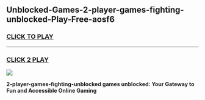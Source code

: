 
## Unblocked-Games-2-player-games-fighting-unblocked-Play-Free-aosf6
<h3>
<a href="https://premium76.site?title=2-player-games-fighting-unblocked&ref=18A1">CLICK TO PLAY</a></h3>
<hr>

<h3>
<a href="https://premium76.site?title=2-player-games-fighting-unblocked&ref=18A1">CLICK 2 PLAY</a>
  
</h3>

<a href="https://premium76.site?title=2-player-games-fighting-unblocked&ref=18A1"><img src="https://clearcache.store/games.png"></a>


**2-player-games-fighting-unblocked games unblocked: Your Gateway to Fun and Accessible Online Gaming**
